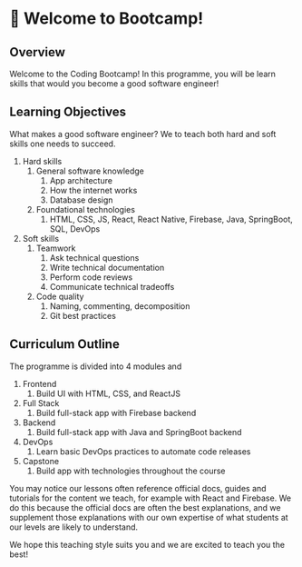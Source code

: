 # 🚀 Welcome to Bootcamp!

## Overview

Welcome to the Coding Bootcamp! In this programme, you will be learn skills that would you become a good software engineer!

## Learning Objectives

What makes a good software engineer? We to teach both hard and soft skills one needs to succeed.

1. Hard skills 
   1. General software knowledge
      1. App architecture
      2. How the internet works
      3. Database design
   2. Foundational technologies
      1. HTML, CSS, JS, React, React Native, Firebase, Java, SpringBoot, SQL, DevOps
2. Soft skills 
   1. Teamwork
      1. Ask technical questions
      2. Write technical documentation
      3. Perform code reviews
      4. Communicate technical tradeoffs
   2. Code quality
      1. Naming, commenting, decomposition
      2. Git best practices

## Curriculum Outline

The programme is divided into 4 modules and 

1. Frontend
   1. Build UI with HTML, CSS, and ReactJS
2. Full Stack
   1. Build full-stack app with Firebase backend
3. Backend
   1. Build full-stack app with Java and SpringBoot backend
4. DevOps
   1. Learn basic DevOps practices to automate code releases
5. Capstone
   1. Build app with technologies throughout the course


You may notice our lessons often reference official docs, guides and tutorials for the content we teach, for example with React and Firebase. We do this because the official docs are often the best explanations, and we supplement those explanations with our own expertise of what students at our levels are likely to understand.

We hope this teaching style suits you and we are excited to teach you the best!
